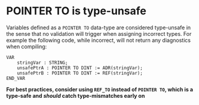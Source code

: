 # POINTER TO is type-unsafe

Variables defined as a `POINTER TO` data-type are considered type-unsafe in the sense that no validation will
trigger when assigning incorrect types. For example the following code, while incorrect, will not return any
diagnostics when compiling:
```
VAR
    stringVar : STRING;
    unsafePtrA : POINTER TO DINT := ADR(stringVar);
    unsafePtrB : POINTER TO DINT := REF(stringVar);
END_VAR
```

**For best practices, consider using `REF_TO` instead of `POINTER TO`, which is a type-safe and _should_ catch
type-mismatches early on**